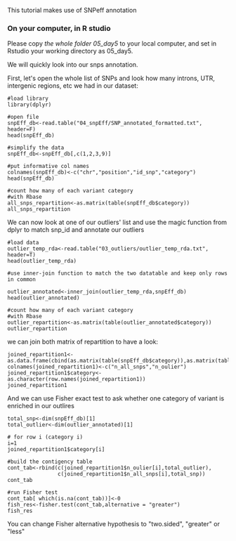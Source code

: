 This tutorial makes use of SNPeff annotation

### On your computer, in R studio
Please copy *the whole folder 05_day5* to your local computer, and set in Rstudio your working directory as 05_day5.

We will quickly look into our snps annotation. 

First, let's open the whole list of SNPs and look how many introns, UTR, intergenic regions, etc we had in our dataset:

```
#load library
library(dplyr)

#open file
snpEff_db<-read.table("04_snpEff/SNP_annotated_formatted.txt", header=F) 
head(snpEff_db)

#simplify the data
snpEff_db<-snpEff_db[,c(1,2,3,9)] 

#put informative col names
colnames(snpEff_db)<-c("chr","position","id_snp","category")
head(snpEff_db)

#count how many of each variant category
#with Rbase
all_snps_repartition<-as.matrix(table(snpEff_db$category))
all_snps_repartition
```
We can now look at one of our outliers' list and use the magic function from dplyr to match snp_id and annotate our outliers
```
#load data
outlier_temp_rda<-read.table("03_outliers/outlier_temp_rda.txt", header=T)
head(outlier_temp_rda)

#use inner-join function to match the two datatable and keep only rows in common

outlier_annotated<-inner_join(outlier_temp_rda,snpEff_db)
head(outlier_annotated)

#count how many of each variant category
#with Rbase
outlier_repartition<-as.matrix(table(outlier_annotated$category))
outlier_repartition
```
we can join both matrix of repartition to have a look:
```
joined_repartition1<-as.data.frame(cbind(as.matrix(table(snpEff_db$category)),as.matrix(table(outlier_annotated$category))))
colnames(joined_repartition1)<-c("n_all_snps","n_oulier")
joined_repartition1$category<-as.character(row.names(joined_repartition1))
joined_repartition1
```
And we can use Fisher exact test to ask whether one category of variant is enriched in our outlires
```
total_snp<-dim(snpEff_db)[1]
total_outlier<-dim(outlier_annotated)[1]

# for row i (category i)
i=1
joined_repartition1$category[i]

#build the contigency table
cont_tab<-rbind(c(joined_repartition1$n_oulier[i],total_outlier),
                c(joined_repartition1$n_all_snps[i],total_snp))
cont_tab

#run Fisher test
cont_tab[ which(is.na(cont_tab))]<-0
fish_res<-fisher.test(cont_tab,alternative = "greater")
fish_res
```
You can change Fisher alternative hypothesis to "two.sided", "greater" or "less"
